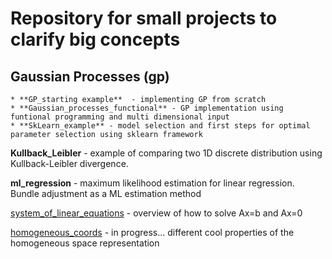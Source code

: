 # Repository for small projects to clarify big concepts

## Gaussian Processes (gp)
	* **GP_starting example**  - implementing GP from scratch
	* **Gaussian_processes_functional** - GP implementation using funtional programming and multi dimensional input
	* **SkLearn_example** - model selection and first steps for optimal parameter selection using sklearn framework


**Kullback_Leibler**  - example of comparing two 1D discrete distribution using Kullback-Leibler divergence.

**ml_regression** - maximum likelihood estimation for linear regression. Bundle adjustment as a ML estimation method

[system_of_linear_equations](system_of_linear_equations.ipynb) - overview of how to solve Ax=b and Ax=0

[homogeneous_coords](http://nbviewer.jupyter.org/github/ovysotska/in_simple_english/blob/master/homogeneous_coords.ipynb) - in progress... different cool properties of the homogeneous space representation


